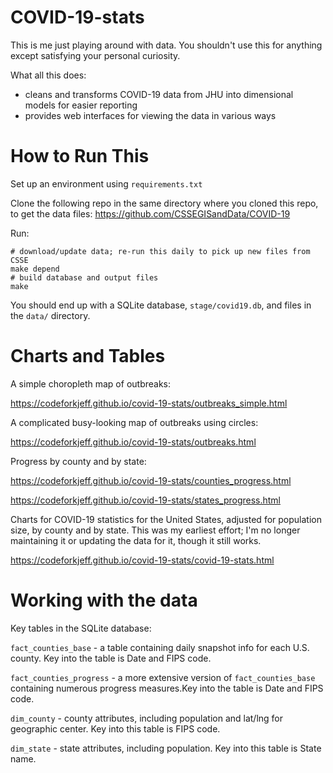 
# COVID-19-stats

This is me just playing around with data. You shouldn't use this for anything
except satisfying your personal curiosity.

What all this does:
- cleans and transforms COVID-19 data from JHU into dimensional models
for easier reporting
- provides web interfaces for viewing the data in various ways

# How to Run This

Set up an environment using `requirements.txt`

Clone the following repo in the same directory where you cloned this repo, to get
the data files:
https://github.com/CSSEGISandData/COVID-19

Run:

```
# download/update data; re-run this daily to pick up new files from CSSE
make depend
# build database and output files
make
```

You should end up with a SQLite database, `stage/covid19.db`, and files in
the `data/` directory.

# Charts and Tables

A simple choropleth map of outbreaks:

https://codeforkjeff.github.io/covid-19-stats/outbreaks_simple.html

A complicated busy-looking map of outbreaks using circles:

https://codeforkjeff.github.io/covid-19-stats/outbreaks.html

Progress by county and by state:

https://codeforkjeff.github.io/covid-19-stats/counties_progress.html

https://codeforkjeff.github.io/covid-19-stats/states_progress.html

Charts for COVID-19 statistics for the United States, adjusted for population
size, by county and by state. This was my earliest effort; I'm no longer
maintaining it or updating the data for it, though it still works.

https://codeforkjeff.github.io/covid-19-stats/covid-19-stats.html

# Working with the data

Key tables in the SQLite database:

`fact_counties_base` - a table containing daily snapshot info for each U.S.
county. Key into the table is Date and FIPS code.

`fact_counties_progress` - a more extensive version of `fact_counties_base`
containing numerous progress measures.Key into the table is Date and FIPS
code.

`dim_county` - county attributes, including population and lat/lng for
geographic center. Key into this table is FIPS code.

`dim_state` - state attributes, including population. Key into this table
is State name.
